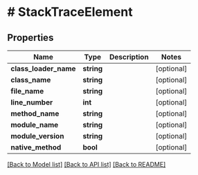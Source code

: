 # # StackTraceElement

## Properties

Name | Type | Description | Notes
------------ | ------------- | ------------- | -------------
**class_loader_name** | **string** |  | [optional]
**class_name** | **string** |  | [optional]
**file_name** | **string** |  | [optional]
**line_number** | **int** |  | [optional]
**method_name** | **string** |  | [optional]
**module_name** | **string** |  | [optional]
**module_version** | **string** |  | [optional]
**native_method** | **bool** |  | [optional]

[[Back to Model list]](../../README.md#models) [[Back to API list]](../../README.md#endpoints) [[Back to README]](../../README.md)
